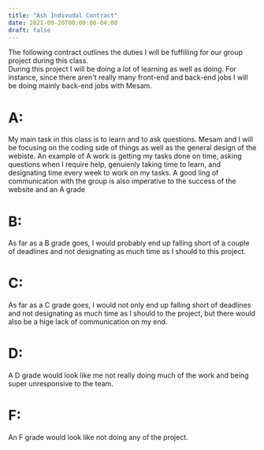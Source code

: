 ```yaml
---
title: "Ash Indivudal Contract"
date: 2021-09-20T00:00:00-04:00
draft: false
---
```


The following contract outlines the duties I will be fuffilling for our group project during this class.  
During this project I will be doing a lot of learning as well as doing. For instance, since there aren't really many front-end and back-end jobs I will be doing mainly back-end jobs with Mesam. 
# A:
My main task in this class is to learn and to ask questions. Mesam and I will be focusing on the coding side of things as well as the general design of the webiste. An example of A work is getting my tasks done on time, asking questions when I require help, genuienly taking time to learn, and designating time every week to work on my tasks. A good ling of communication with the group is also imperative to the success of the website and an A grade
# B:
As far as a B grade goes, I would probably end up falling short of a couple of deadlines and not designating as much time as I should to this project.
# C:
As far as a C grade goes, I would not only end up falling short of deadlines and not designating as much time as I should to the project, but there would also be a hige lack of communication on my end.
# D:
A D grade would look like me not really doing much of the work and being super unresponsive to the team.
# F:
An F grade would look like not doing any of the project.

